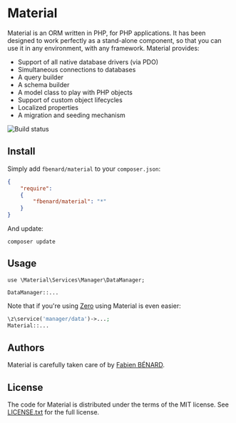 Material
========

Material is an ORM written in PHP, for PHP applications. It has been designed to work perfectly as a stand-alone component, so that you can use it in any environment, with any framework. Material provides:

- Support of all native database drivers (via PDO)
- Simultaneous connections to databases
- A query builder
- A schema builder
- A model class to play with PHP objects
- Support of custom object lifecycles
- Localized properties
- A migration and seeding mechanism

![Build status](https://circleci.com/gh/fbenard/material/tree/master.svg?style=shield&circle-token=f5b255ed7a134e386373a77c9781633083c9c1a3)


## Install

Simply add `fbenard/material` to your `composer.json`:

```json
{
	"require": 
	{
		"fbenard/material": "*"
	}
}
```

And update:

```
composer update
```


## Usage

```
use \Material\Services\Manager\DataManager;

DataManager::...
```

Note that if you're using [Zero](https://github.com/fbenard/zero) using Material is even easier:

```php
\z\service('manager/data')->...;
Material::...
```


## Authors

Material is carefully taken care of by [Fabien BÉNARD](http://fabienbenard.com).


## License

The code for Material is distributed under the terms of the MIT license. See [LICENSE.txt](LICENSE.txt) for the full license.
